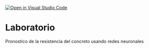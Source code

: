 [![Open in Visual Studio Code](https://classroom.github.com/assets/open-in-vscode-c66648af7eb3fe8bc4f294546bfd86ef473780cde1dea487d3c4ff354943c9ae.svg)](https://classroom.github.com/online_ide?assignment_repo_id=8037874&assignment_repo_type=AssignmentRepo)
# Laboratorio
Pronostico de la resistencia del concreto usando redes neuronales
